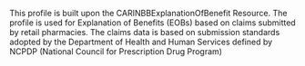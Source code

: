 This profile is built upon the CARINBBExplanationOfBenefit Resource. The profile is used for Explanation of Benefits (EOBs) based on claims submitted by retail pharmacies.  The claims data is based on submission standards adopted by the Department of Health and Human  Services defined by NCPDP (National Council for Prescription Drug Program)
